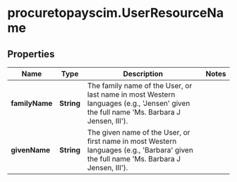 # procuretopayscim.UserResourceName

## Properties

Name | Type | Description | Notes
------------ | ------------- | ------------- | -------------
**familyName** | **String** | The family name of the User, or last name in most Western languages (e.g., &#39;Jensen&#39; given the full name &#39;Ms. Barbara J Jensen, III&#39;). | 
**givenName** | **String** | The given name of the User, or first name in most Western languages (e.g., &#39;Barbara&#39; given the full name &#39;Ms. Barbara J Jensen, III&#39;). | 


